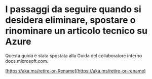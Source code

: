 # <a name="steps-to-follow-when-you-want-to-delete-move-or-rename-an-azure-technical-article"></a>I passaggi da seguire quando si desidera eliminare, spostare o rinominare un articolo tecnico su Azure

Questa guida è stata spostata alla Guida del collaboratore interno docs.microsoft.com.

[https://aka.ms/retire-or-Rename](https://aka.ms/retire-or-rename)
